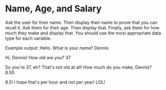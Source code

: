 # Name, Age, and Salary

Ask the user for their name. Then display their name to prove that you can recall it. Ask them for their age. Then display that. Finally, ask them for how much they make and display that. You should use the most appropriate data type for each variable.

Example output:
Hello.  What is your name?
Dennis 
 
Hi, Dennis!  How old are you?
37 
 
So you're 37, eh?  That's not old at all!
How much do you make, Dennis?
8.50 
 
8.5!  I hope that's per hour and not per year! LOL!